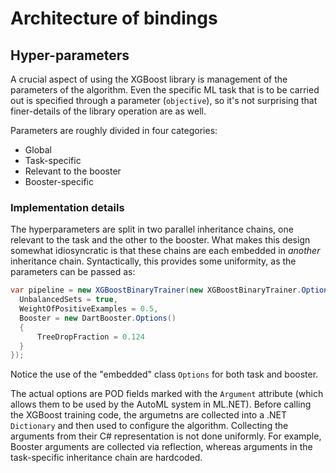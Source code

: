 # Architecture of bindings

## Hyper-parameters

A crucial aspect of using the XGBoost library is management of the
parameters of the algorithm.  Even the specific ML task that is to be
carried out is specified through a parameter (`objective`), so it's
not surprising that finer-details of the library operation are as well.

Parameters are roughly divided in four categories:
* Global
* Task-specific
* Relevant to the booster
* Booster-specific

### Implementation details

The hyperparameters are split in two parallel inheritance chains, one
relevant to the task and the other to the booster.  What makes this
design somewhat idiosyncratic is that these chains are each embedded
in *another* inheritance chain.  Syntactically, this provides some
uniformity, as the parameters can be passed as:
```c#
var pipeline = new XGBoostBinaryTrainer(new XGBoostBinaryTrainer.Options() {
  UnbalancedSets = true,
  WeightOfPositiveExamples = 0.5,
  Booster = new DartBooster.Options()
  {
      TreeDropFraction = 0.124
  }
});
```

Notice the use of the "embedded" class `Options` for both task and
booster.

The actual options are POD fields marked with the `Argument` attribute
(which allows them to be used by the AutoML system in ML.NET).  Before
calling the XGBoost training code, the argumetns are collected into a
.NET `Dictionary` and then used to configure the algorithm.
Collecting the arguments from their C# representation is not done
uniformly.  For example, Booster arguments are collected via
reflection, whereas arguments in the task-specific inheritance chain
are hardcoded.


